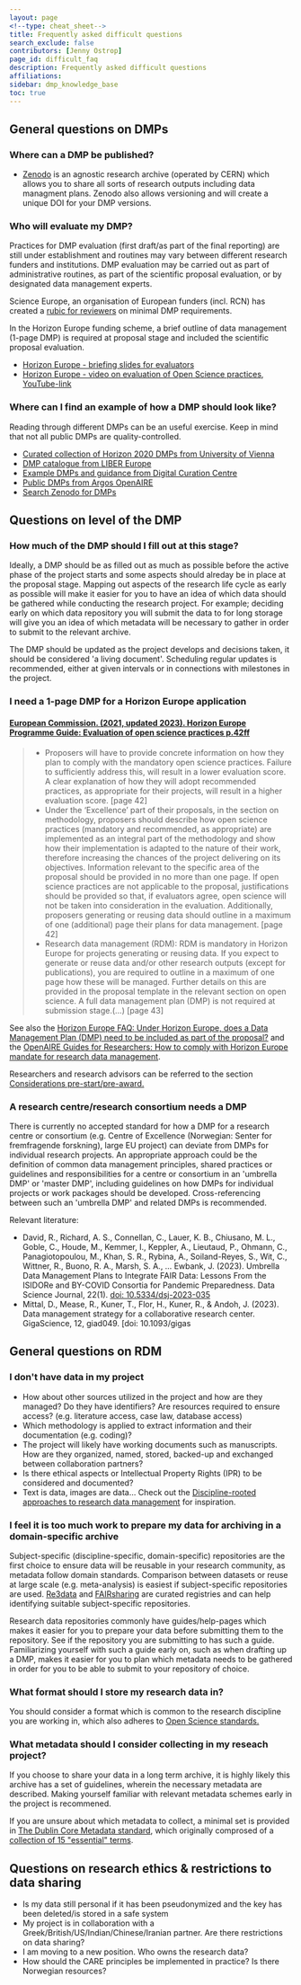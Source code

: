 ```yaml
---
layout: page
<!--type: cheat_sheet-->
title: Frequently asked difficult questions
search_exclude: false
contributors: [Jenny Ostrop]
page_id: difficult_faq
description: Frequently asked difficult questions
affiliations: 
sidebar: dmp_knowledge_base
toc: true
---
```

## General questions on DMPs

### Where can a DMP be published?
* [Zenodo](https://zenodo.org/) is an agnostic research archive (operated by CERN) which allows you to share all sorts of research outputs including data managment plans. Zenodo also allows versioning and will create a unique DOI for your DMP versions.

### Who will evaluate my DMP?
Practices for DMP evaluation (first draft/as part of the final reporting) are still under establishment and routines may vary between different research funders and institutions. DMP evaluation may be carried out as part of administrative routines, as part of the scientific proposal evaluation, or by designated data management experts.

Science Europe, an organisation of European funders (incl. RCN) has created a [rubic for reviewers](https://scienceeurope.org/media/22hpslfl/se-rdm-template-5-guidance-on-the-evaluation-of-data-management-plans.docx&ved=2ahUKEwiYo4uJur2IAxWkHBAIHZPOLLUQFnoECAwQAQ&usg=AOvVaw1hIpNDQG9JQ-kQM-PUwKwh) on minimal DMP requirements.

In the Horizon Europe funding scheme, a brief outline of data management (1-page DMP) is required at proposal stage and included the scientific proposal evaluation.
* [Horizon Europe - briefing slides for evaluators](https://ec.europa.eu/info/funding-tenders/opportunities/docs/2021-2027/experts/standard-briefing-slides-for-experts_he_en.pdf)
* [Horizon Europe - video on evaluation of Open Science practices](https://ec.europa.eu/info/funding-tenders/opportunities/portal/screen/support/videos), [YouTube-link](https://www.youtube.com/watch?v=EiJ8RaD3WBw)

### Where can I find an example of how a DMP should look like?
Reading through different DMPs can be an useful exercise. Keep in mind that not all public DMPs are quality-controlled.
* [Curated collection of Horizon 2020 DMPs from University of Vienna](https://phaidra.univie.ac.at/search#?page=1&pagesize=10&collection=o:1140797)
* [DMP catalogue from LIBER Europe](https://libereurope.eu/working-group/research-data-management/plans/)
* [Example DMPs and guidance from Digital Curation Centre](https://www.dcc.ac.uk/resources/data-management-plans/guidance-examples)
* [Public DMPs from Argos OpenAIRE](https://argos.openaire.eu/explore-plans)
* [Search Zenodo for DMPs](https://zenodo.org/)


## Questions on level of the DMP

### How much of the DMP should I fill out at this stage?
Ideally, a DMP should be as filled out as much as possible before the active phase of the project starts and some aspects should alreday be in place at the proposal stage. Mapping out aspects of the research life cycle as early as possible will make it easier for you to have an idea of which data should be gathered while conducting the research project. For example; deciding early on which data repository you will submit the data to for long storage will give you an idea of which metadata will be necessary to gather in order to submit to the relevant archive.

The DMP should be updated as the project develops and decisions taken, it should be considered 'a living document'. Scheduling regular updates is recommended, either at given intervals or in connections with milestones in the project.

### I need a 1-page DMP for a Horizon Europe application
#### [European Commission. (2021, updated 2023). Horizon Europe Programme Guide: Evaluation of open science practices p.42ff](https://ec.europa.eu/info/funding-tenders/opportunities/docs/2021-2027/horizon/guidance/programme-guide_horizon_en.pdf "2024-09-12")
> * Proposers will have to provide concrete information on how they plan to comply with the mandatory open science practices. Failure to sufficiently address this, will result in a lower evaluation score. A clear explanation of how they will adopt recommended practices, as appropriate for their projects, will result in a higher evaluation score. [page 42]
> * Under the ‘Excellence’ part of their proposals, in the section on methodology, proposers should describe how open science practices (mandatory and recommended, as appropriate) are implemented as an integral part of the methodology and show how their implementation is adapted to the nature of their work, therefore increasing the chances of the project delivering on its objectives. Information relevant to the specific area of the proposal should be provided in no more than one page. If open science practices are not applicable to the proposal, justifications should be provided so that, if evaluators agree, open science will not be taken into consideration in the evaluation. Additionally, proposers generating or reusing data should outline in a maximum of one (additional) page their plans for data management. [page 42]
> * Research data management (RDM): RDM is mandatory in Horizon Europe for projects generating or reusing data. If you expect to generate or reuse data and/or other research outputs (except for publications), you are required to outline in a maximum of one page how these will be managed. Further details on this are provided in the proposal template in the relevant section on open science. A full data management plan (DMP) is not required at submission stage.(...) [page 43]

See also the [Horizon Europe FAQ: Under Horizon Europe, does a Data Management Plan (DMP) need to be included as part of the proposal?](https://ec.europa.eu/info/funding-tenders/opportunities/portal/screen/support/faq/19539 "2024-09-12") and the [OpenAIRE Guides for Researchers: How to comply with Horizon Europe mandate for research data management](https://www.openaire.eu/how-to-comply-with-horizon-europe-mandate-for-rdm "2024-09-12").

Researchers and research advisors can be referred to the section [Considerations pre-start/pre-award.](/pages/support_00_planning_considerations)

### A research centre/research consortium needs a DMP
There is currently no accepted standard for how a DMP for a research centre or consortium (e.g. Centre of Excellence (Norwegian: Senter for fremfragende forskning), large EU project) can deviate from DMPs for individual research projects. An appropriate approach could be the definition of common data management principles, shared practices or guidelines and responsibilities for a centre or consortium in an 'umbrella DMP' or 'master DMP', including guidelines on how DMPs for individual projects or work packages should be developed. Cross-referencing between such an 'umbrella DMP' and related DMPs is recommended.

Relevant literature:
* David, R., Richard, A. S., Connellan, C., Lauer, K. B., Chiusano, M. L., Goble, C., Houde, M., Kemmer, I., Keppler, A., Lieutaud, P., Ohmann, C., Panagiotopoulou, M., Khan, S. R., Rybina, A., Soiland-Reyes, S., Wit, C., Wittner, R., Buono, R. A., Marsh, S. A., … Ewbank, J. (2023). Umbrella Data Management Plans to Integrate FAIR Data: Lessons From the ISIDORe and BY-COVID Consortia for Pandemic Preparedness. Data Science Journal, 22(1). [doi: 10.5334/dsj-2023-035](https://doi.org/10.5334/dsj-2023-035)
* Mittal, D., Mease, R., Kuner, T., Flor, H., Kuner, R., & Andoh, J. (2023). Data management strategy for a collaborative research center. GigaScience, 12, giad049. [doi: 10.1093/gigas


## General questions on RDM

### I don't have data in my project
* How about other sources utilized in the project and how are they managed? Do they have identifiers? Are resources required to ensure access? (e.g. literature access, case law, database access)
* Which methodology is applied to extract information and their documentation (e.g. coding)?
* The project will likely have working documents such as manuscripts. How are they organized, named, stored, backed-up and exchanged between collaboration partners?
* Is there ethical aspects or Intellectual Property Rights (IPR) to be considered and documented?
* Text is data, images are data… Check out the [Discipline-rooted approaches to research data management](/pages/support_00_local_disc#discipline-rooted-approaches-to-research-data-managmement) for inspiration.

### I feel it is too much work to prepare my data for archiving in a domain-specific archive
Subject-specific (discipline-specific, domain-specific) repositories are the first choice to ensure data will be reusable in your research community, as metadata follow domain standards. Comparison between datasets or reuse at large scale (e.g. meta-analysis) is easiest if subject-specific repositories are used. [Re3data](https://www.re3data.org/) and [FAIRsharing](https://fairsharing.org/) are curated registries and can help identifying suitable subject-specific repositories.

Research data repositories commonly have guides/help-pages which makes it easier for you to prepare your data before submitting them to the repository. See if the repository you are submitting to has such a guide. Familiarizing yourself with such a guide early on, such as when drafting up a DMP, makes it easier for you to plan which metadata needs to be gathered in order for you to be able to submit to your repository of choice.

### What format should I store my research data in?
You should consider a format which is common to the research discipline you are working in, which also adheres to [Open Science standards.](https://opendatahandbook.org/guide/en/appendices/file-formats/)

### What metadata should I consider collecting in my reseach project?
If you choose to share your data in a long term archive, it is highly likely this archive has a set of guidelines, wherein the necessary metadata are described. Making yourself familiar with relevant metadata schemes early in the project is recommened.

If you are unsure about which metadata to collect, a minimal set is provided in [The Dublin Core Metadata standard](https://www.dublincore.org/), which originally comprosed of a [collection of 15 "essential" terms](https://www.dublincore.org/specifications/dublin-core/dcmi-terms/#section-3).


## Questions on research ethics & restrictions to data sharing
* Is my data still personal if it has been pseudonymized and the key has been deleted/is stored in a safe system
* My project is in collaboration with a Greek/British/US/Indian/Chinese/Iranian partner. Are there restrictions on data sharing?
* I am moving to a new position. Who owns the research data?
* How should the CARE principles be implemented in practice? Is there Norwegian resources?
